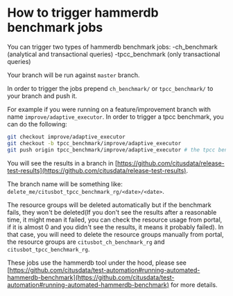 
# How to trigger hammerdb benchmark jobs

You can trigger two types of hammerdb benchmark jobs:
-ch_benchmark (analytical and transactional queries)
-tpcc_benchmark (only transactional queries)

Your branch will be run against `master` branch.

In order to trigger the jobs prepend `ch_benchmark/` or `tpcc_benchmark/` to your branch and push it.

For example if you were running on a feature/improvement branch with name `improve/adaptive_executor`. In order to trigger a tpcc benchmark, you can do the following:

```bash
git checkout improve/adaptive_executor
git checkout -b tpcc_benchmark/improve/adaptive_executor
git push origin tpcc_benchmark/improve/adaptive_executor # the tpcc benchmark job will be triggered.
```

You will see the results in a branch in [https://github.com/citusdata/release-test-results](https://github.com/citusdata/release-test-results).

The branch name will be something like: `delete_me/citusbot_tpcc_benchmark_rg/<date>/<date>`.

The resource groups will be deleted automatically but if the benchmark fails, they won't be deleted(If you don't see the results after a reasonable time, it might mean it failed, you can check the resource usage from portal, if it is almost 0 and you didn't see the results, it means it probably failed). In that case, you will need to delete the resource groups manually from portal, the resource groups are `citusbot_ch_benchmark_rg` and `citusbot_tpcc_benchmark_rg`.

These jobs use the hammerdb tool under the hood, please see [https://github.com/citusdata/test-automation#running-automated-hammerdb-benchmark](https://github.com/citusdata/test-automation#running-automated-hammerdb-benchmark) for more details.
